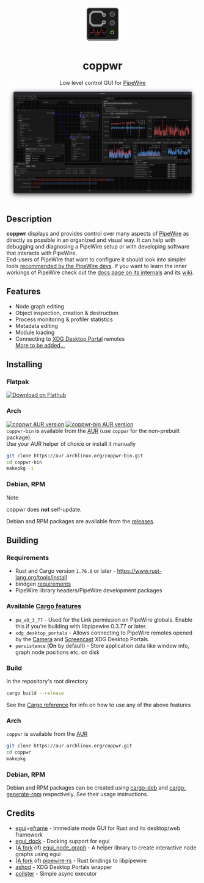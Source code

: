 <div align="center">

<img width="100" height="100" alt="Icon" src="assets/icon/128.png"/>

# coppwr
Low level control GUI for [PipeWire](https://pipewire.org)
![Screenshot](assets/screenshots/all.png)

</div>

## Description
**coppwr** displays and provides control over many aspects of [PipeWire](https://pipewire.org) as directly as possible
in an organized and visual way. It can help with debugging and diagnosing a PipeWire setup or with developing software that interacts with PipeWire.  
End-users of PipeWire that want to configure it should look into simpler tools
[recommended by the PipeWire devs](https://gitlab.freedesktop.org/pipewire/pipewire/-/wikis/FAQ#is-there-a-native-gui-tool-to-configure-pipewire).
If you want to learn the inner workings of PipeWire check out the [docs page on its internals](https://docs.pipewire.org/page_internals.html) and its [wiki](https://gitlab.freedesktop.org/pipewire/pipewire/-/wikis/home).

## Features
- Node graph editing
- Object inspection, creation & destruction
- Process monitoring & profiler statistics
- Metadata editing
- Module loading
- Connecting to [XDG Desktop Portal](https://flatpak.github.io/xdg-desktop-portal/) remotes  
[More to be added...](https://github.com/dimtpap/coppwr/issues/1)

## Installing
### Flatpak
<a href='https://flathub.org/apps/io.github.dimtpap.coppwr'><img width='240' alt='Download on Flathub' src='https://dl.flathub.org/assets/badges/flathub-badge-en.png'/></a>
### Arch
[![coppwr AUR version](https://img.shields.io/aur/version/coppwr?label=coppwr&logo=archlinux)](https://aur.archlinux.org/packages/coppwr)
[![coppwr-bin AUR version](https://img.shields.io/aur/version/coppwr-bin?label=coppwr-bin&logo=archlinux)](https://aur.archlinux.org/packages/coppwr-bin)  
`coppwr-bin` is available from the [AUR](https://aur.archlinux.org/packages/coppwr-bin) (use `coppwr` for the non-prebuilt package).  
Use your AUR helper of choice or install it manually
```sh
git clone https://aur.archlinux.org/coppwr-bin.git
cd coppwr-bin
makepkg -i
```
### Debian, RPM
> [!NOTE]  
> coppwr does **not** self-update.

Debian and RPM packages are available from the [releases](https://github.com/dimtpap/coppwr/releases/latest).
## Building
### Requirements
- Rust and Cargo version `1.76.0` or later - https://www.rust-lang.org/tools/install
- bindgen [requirements](https://rust-lang.github.io/rust-bindgen/requirements.html)
- PipeWire library headers/PipeWire development packages

### Available [Cargo features](https://doc.rust-lang.org/cargo/reference/features.html)
- `pw_v0_3_77` - Used for the Link permission on PipeWire globals. Enable this if you're building with libpipewire 0.3.77 or later.
- `xdg_desktop_portals` - Allows connecting to PipeWire remotes opened by the [Camera](https://flatpak.github.io/xdg-desktop-portal/docs/doc-org.freedesktop.portal.Camera.html)
and [Screencast](https://flatpak.github.io/xdg-desktop-portal/docs/doc-org.freedesktop.portal.ScreenCast.html) XDG Desktop Portals.
- `persistence` (**On** by default) - Store application data like window info, graph node positions etc. on disk
### Build
In the repository's root directory
```sh
cargo build --release
```
See the [Cargo reference](https://doc.rust-lang.org/cargo/reference/features.html#command-line-feature-options) for info on how to use any of the above features
### Arch
`coppwr` is available from the [AUR](https://aur.archlinux.org/packages/coppwr)
```sh
git clone https://aur.archlinux.org/coppwr.git
cd coppwr
makepkg
```
### Debian, RPM
Debian and RPM packages can be created using [cargo-deb](https://github.com/kornelski/cargo-deb#readme)
and [cargo-generate-rpm](https://github.com/cat-in-136/cargo-generate-rpm#cargo-generate-rpm) respectively.
See their usage instructions.

## Credits
- [egui](https://crates.io/crates/egui)+[eframe](https://crates.io/crates/eframe) - Immediate mode GUI for Rust and its desktop/web framework
- [egui_dock](https://crates.io/crates/egui_dock) - Docking support for egui
- ([A fork](https://github.com/kamirr/egui_node_graph) of) [egui_node_graph](https://crates.io/crates/egui_node_graph) - A helper library to create interactive node graphs using egui
- ([A fork](https://gitlab.freedesktop.org/dimtpap/pipewire-rs/-/tree/coppwr-next) of) [pipewire-rs](https://crates.io/crates/pipewire) - Rust bindings to libpipewire
- [ashpd](https://crates.io/crates/ashpd) - XDG Desktop Portals wrapper
- [pollster](https://crates.io/crates/pollster) - Simple async executor
